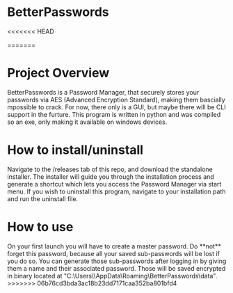 # BetterPasswords
<<<<<<< HEAD

=======
<h1>Project Overview</h1>

BetterPasswords is a Password Manager, that securely stores your passwords via AES (Advanced Encryption Standard), making them bascially mpossible to crack. For now, there only is a GUI, but maybe there will be CLI support in the furture.
This program is written in python and was compiled so an exe, only making it available on windows devices.

<h1>How to install/uninstall</h1>
Navigate to the /releases tab of this repo, and download the standalone installer. The installer will guide you through the installation process and generate a shortcut which lets you access the Password Manager via start menu. If you wish to uninstall this program, navigate to your installation path and run the uninstall file.

<h1>How to use</h1>
On your first launch you will have to create a master password. Do **not** forget this password, because all your saved sub-passwords will be lost if you do so. You can generate those sub-passwords after logging in by giving them a name and their associated password. Those will be saved encrypted in binary located at "C:\Users\<USER>\AppData\Roaming\BetterPasswords\data".
>>>>>>> 06b76cd3bda3ac18b23dd7171caa352ba801bfd4
